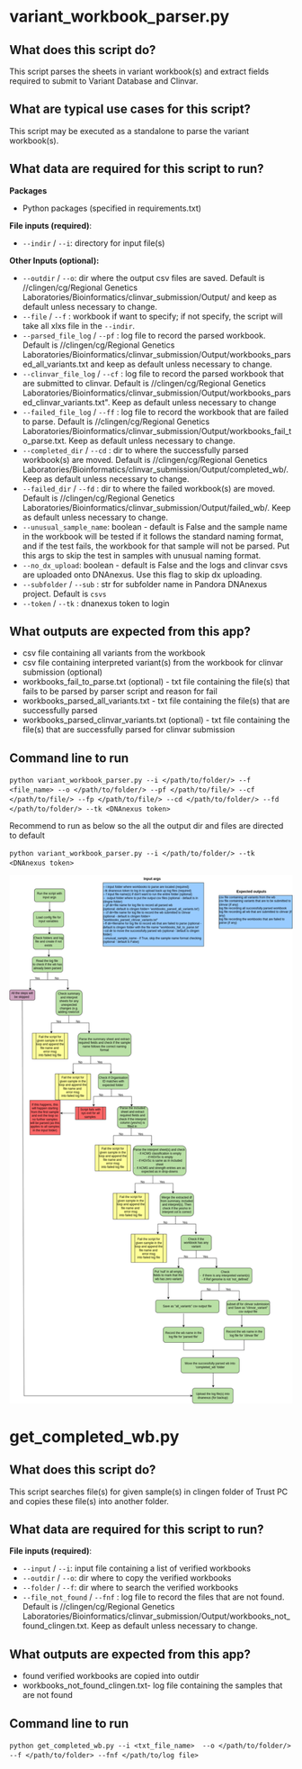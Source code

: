 # variant_workbook_parser.py

## What does this script do?

This script parses the sheets in variant workbook(s) and extract fields required to submit to Variant Database and Clinvar.

## What are typical use cases for this script?

This script may be executed as a standalone to parse the variant workbook(s).

## What data are required for this script to run?

**Packages**

* Python packages (specified in requirements.txt)

**File inputs (required)**:

- `--indir` / `--i`: directory for input file(s)

**Other Inputs (optional):**

- `--outdir` / `--o`: dir where the output csv files are saved. Default is //clingen/cg/Regional Genetics Laboratories/Bioinformatics/clinvar_submission/Output/ and keep as default unless necessary to change.
- `--file` / `--f` : workbook if want to specify; if not specify, the script will take all xlxs file in the `--indir`. 
- `--parsed_file_log` / `--pf` : log file to record the parsed workbook. Default is //clingen/cg/Regional Genetics Laboratories/Bioinformatics/clinvar_submission/Output/workbooks_parsed_all_variants.txt and keep as default unless necessary to change.
- `--clinvar_file_log` / `--cf` : log file to record the parsed workbook that are submitted to clinvar. Default is
//clingen/cg/Regional Genetics Laboratories/Bioinformatics/clinvar_submission/Output/workbooks_parsed_clinvar_variants.txt". Keep as default unless necessary to change
- `--failed_file_log` / `--ff` : log file to record the workbook that are failed to parse. Default is //clingen/cg/Regional Genetics Laboratories/Bioinformatics/clinvar_submission/Output/workbooks_fail_to_parse.txt. Keep as default unless necessary to change.
- `--completed_dir` / `--cd` : dir to where the successfully parsed workbook(s) are moved. Default is //clingen/cg/Regional Genetics Laboratories/Bioinformatics/clinvar_submission/Output/completed_wb/. Keep as default unless necessary to change.
- `--failed_dir` / `--fd` : dir to where the failed workbook(s) are moved. Default is //clingen/cg/Regional Genetics Laboratories/Bioinformatics/clinvar_submission/Output/failed_wb/. Keep as default unless necessary to change.
- `--unusual_sample_name`: boolean - default is False and the sample name in the workbook will be tested if it follows the standard naming format, and if the test fails, the workbook for that sample will not be parsed. Put this args to skip the test in samples with unusual naming format.
- `--no_dx_upload`: boolean - default is False and the logs and clinvar csvs are uploaded onto DNAnexus. Use this flag to skip dx uploading.
- `--subfolder` / `--sub` : str for subfolder name in Pandora DNAnexus project. Default is `csvs`
- `--token` / `--tk` : dnanexus token to login

## What outputs are expected from this app?
- csv file containing all variants from the workbook
- csv file containing interpreted variant(s) from the workbook for clinvar submission (optional)
- workbooks_fail_to_parse.txt (optional) - txt file containing the file(s) that fails to be parsed by parser script and reason for fail
- workbooks_parsed_all_variants.txt - txt file containing the file(s) that are successfully parsed 
- workbooks_parsed_clinvar_variants.txt (optional) - txt file containing the file(s) that are successfully parsed for clinvar submission


## Command line to run 
`python variant_workbook_parser.py --i </path/to/folder/> --f <file_name> --o </path/to/folder/> --pf </path/to/file/> --cf </path/to/file/> --fp </path/to/file/> --cd </path/to/folder/> --fd </path/to/folder/> --tk <DNAnexus token>`

Recommend to run as below so the all the output dir and files are directed to default

`python variant_workbook_parser.py --i </path/to/folder/> --tk <DNAnexus token>`

![Image of workflow](workbook_parser.drawio.png)

# get_completed_wb.py

## What does this script do?

This script searches file(s) for given sample(s) in clingen folder of Trust PC and copies these file(s) into another folder.

## What data are required for this script to run?

**File inputs (required)**:

- `--input` / `--i`: input file containing a list of verified workbooks 
- `--outdir` / `--o`: dir where to copy the verified workbooks 
- `--folder` / `--f`: dir where to search the verified workbooks
- `--file_not_found` / `--fnf` : log file to record the files that are not found. Default is //clingen/cg/Regional Genetics Laboratories/Bioinformatics/clinvar_submission/Output/workbooks_not_found_clingen.txt. Keep as default unless necessary to change.
## What outputs are expected from this app?
- found verified workbooks are copied into outdir
- workbooks_not_found_clingen.txt- log file containing the samples that are not found

## Command line to run 
```python get_completed_wb.py --i <txt_file_name>  --o </path/to/folder/> --f </path/to/folder> --fnf </path/to/log file>```